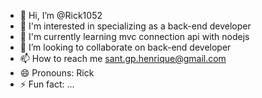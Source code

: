 - 👋 Hi, I’m @Rick1052
- 👀 I'm interested in specializing as a back-end developer
- 🌱 I'm currently learning mvc connection api with nodejs
- 💞️ I’m looking to collaborate on back-end developer
- 📫 How to reach me sant.gp.henrique@gmail.com
- 😄 Pronouns: Rick
- ⚡ Fun fact: ...

<!---
Rick1052/Rick1052 is a ✨ special ✨ repository because its `README.md` (this file) appears on your GitHub profile.
You can click the Preview link to take a look at your changes.
--->
